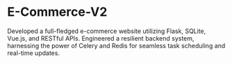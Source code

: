 # E-Commerce-V2
Developed a full-fledged e-commerce website utilizing Flask, SQLite, Vue.js, and RESTful APIs. Engineered a resilient backend
system, harnessing the power of Celery and Redis for seamless task
scheduling and real-time updates. 
